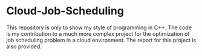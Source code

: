 # Cloud-Job-Scheduling
This repository is only to show my style of programming in C++. The code is my contribution to a much more complex project for the optimization of job scheduling problem in a cloud environment. The report for this project is also provided.
